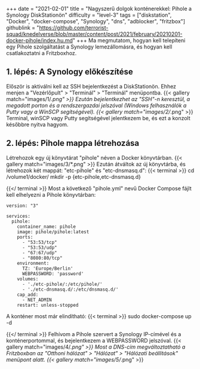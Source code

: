 +++
date = "2021-02-01"
title = "Nagyszerű dolgok konténerekkel: Pihole a Synology DiskStationön"
difficulty = "level-3"
tags = ["diskstation", "Docker", "docker-compose", "Synology", "dns", "adblocker", "fritzbox"]
githublink = "https://github.com/terrorist-squad/knedelverse/blob/master/content/post/2021/february/20210201-docker-pihole/index.hu.md"
+++
Ma megmutatom, hogyan kell telepíteni egy Pihole szolgáltatást a Synology lemezállomásra, és hogyan kell csatlakoztatni a Fritzboxhoz.
## 1. lépés: A Synology előkészítése
Először is aktiválni kell az SSH bejelentkezést a DiskStationön. Ehhez menjen a "Vezérlőpult" > "Terminál" > "Terminál" menüpontba.
{{< gallery match="images/1/*.png" >}}
Ezután bejelentkezhet az "SSH"-n keresztül, a megadott porton és a rendszergazdai jelszóval (Windows felhasználók a Putty vagy a WinSCP segítségével).
{{< gallery match="images/2/*.png" >}}
Terminal, winSCP vagy Putty segítségével jelentkezem be, és ezt a konzolt későbbre nyitva hagyom.
## 2. lépés: Pihole mappa létrehozása
Létrehozok egy új könyvtárat "pihole" néven a Docker könyvtárban.
{{< gallery match="images/3/*.png" >}}
Ezután átváltok az új könyvtárba, és létrehozok két mappát: "etc-pihole" és "etc-dnsmasq.d":
{{< terminal >}}
cd /volume1/docker/
mkdir -p {etc-pihole,etc-dnsmasq.d}

{{</ terminal >}}
Most a következő "pihole.yml" nevű Docker Compose fájlt kell elhelyezni a Pihole könyvtárban:
```
version: "3"

services:
  pihole:
    container_name: pihole
    image: pihole/pihole:latest
    ports:
      - "53:53/tcp"
      - "53:53/udp"
      - "67:67/udp"
      - "8080:80/tcp"
    environment:
      TZ: 'Europe/Berlin'
      WEBPASSWORD: 'password'
    volumes:
      - './etc-pihole/:/etc/pihole/'
      - './etc-dnsmasq.d/:/etc/dnsmasq.d/'
    cap_add:
      - NET_ADMIN
    restart: unless-stopped

```
A konténer most már elindítható:
{{< terminal >}}
sudo docker-compose up -d

{{</ terminal >}}
Felhívom a Pihole szervert a Synology IP-címével és a konténerportommal, és bejelentkezem a WEBPASSWORD jelszóval.
{{< gallery match="images/4/*.png" >}}
Most a DNS-cím megváltoztatható a Fritzboxban az "Otthoni hálózat" > "Hálózat" > "Hálózati beállítások" menüpont alatt.
{{< gallery match="images/5/*.png" >}}
